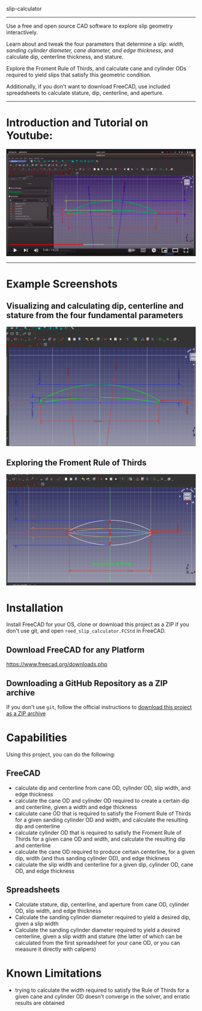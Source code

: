slip-calculator

<hr>
Use a free and open source CAD software to explore slip geometry interactively.


Learn about and tweak the four parameters that determine a slip: *width, sanding cylinder diameter, cane diameter, and edge thickness*, and calculate dip, centerline thickness, and stature.

Explore the Froment Rule of Thirds, and calculate cane and cylinder ODs required to yield slips that satisfy this geometric condition.

Additionally, if you don't want to download FreeCAD, use included spreadsheets to calculate stature, dip, centerline, and aperture.
<hr>

# Introduction and Tutorial on Youtube:

<a href="https://youtu.be/wXY4rGBuEL4" target="_blank">
<img src="assets/yt-video-image.png" alt="Video Introduction and Tutorial" width="600"/>
</a>
<hr>

# Example Screenshots
## Visualizing and calculating dip, centerline and stature from the four fundamental parameters
<img src="./assets/fourFundamentalParams.png" alt="Tapered rolling mandrel in FreeCAD" width="600"/>

## Exploring the Froment Rule of Thirds
<img src="./assets/fromentRuleOfThirds.png" alt="Tapered rolling mandrel in FreeCAD" width="600"/>

# Installation
Install FreeCAD for your OS, clone or download this project as a ZIP if you don't use git, and open
`reed_slip_calculator.FCStd` in FreeCAD.

## Download FreeCAD for any Platform
https://www.freecad.org/downloads.php

## Downloading a GitHub Repository as a ZIP archive
If you don't use `git`, follow the official instructions to <a href=https://docs.github.com/en/repositories/working-with-files/using-files/downloading-source-code-archives alt="download this project as a ZIP archive" target="_blank">download this project as a ZIP archive</a>


# Capabilities
Using this project, you can do the following:

## FreeCAD

- calculate dip and centerline from cane OD, cylinder OD, slip width, and edge thickness
- calculate the cane OD and cylinder OD required to create a certain dip and centerline, given a width and edge thickness
- calculate cane OD that is required to satisfy the Froment Rule of Thirds for a given sanding cylinder OD and width, and calculate the resulting dip and centerline
- calculate cylinder OD that is required to satisfy the Froment Rule of Thirds for a given cane OD and width, and calculate the resulting dip and centerline
- calculate the cane OD required to produce certain centerline, for a given dip, width (and thus sanding cylinder OD), and edge thickness
- calculate the slip width and centerline for a given dip, cylinder OD, cane OD, and edge thickness

## Spreadsheets
- Calculate stature, dip, centerline, and aperture from cane OD, cylinder OD, slip width, and edge thickness
- Calculate the sanding cylinder diameter required to yield a desired dip, given a slip width
- Calculate the sanding cylinder diameter required to yield a desired centerline, given a slip width
    and stature (the latter of which can be calculated from the first spreadsheet for your cane OD,
    or you can measure it directly with calipers)

# Known Limitations
- trying to calculate the width required to satisfy the Rule of Thirds for a given cane and cylinder OD doesn't converge in the solver, and erratic results are obtained
